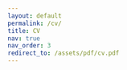 ```yaml
---
layout: default
permalink: /cv/
title: CV
nav: true
nav_order: 3
redirect_to: /assets/pdf/cv.pdf
---
```

